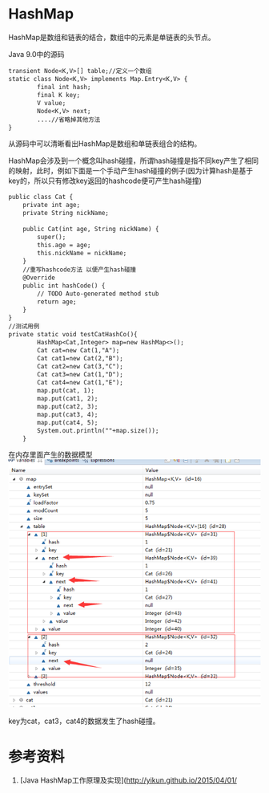 # HashMap
HashMap是数组和链表的结合，数组中的元素是单链表的头节点。

Java 9.0中的源码
```
transient Node<K,V>[] table;//定义一个数组
static class Node<K,V> implements Map.Entry<K,V> {
        final int hash;
        final K key;
        V value;
        Node<K,V> next;
        ....//省略掉其他方法
}
```

从源码中可以清晰看出HashMap是数组和单链表组合的结构。

HashMap会涉及到一个概念叫hash碰撞，所谓hash碰撞是指不同key产生了相同的映射，此时，例如下面是一个手动产生hash碰撞的例子(因为计算hash是基于key的，所以只有修改key返回的hashcode便可产生hash碰撞)

```
public class Cat {
    private int age;
    private String nickName;
    
    public Cat(int age, String nickName) {
        super();
        this.age = age;
        this.nickName = nickName;
    }
    //重写hashcode方法 以便产生hash碰撞
    @Override
    public int hashCode() {
        // TODO Auto-generated method stub
        return age;
    }
}
//测试用例
private static void testCatHashCo(){
        HashMap<Cat,Integer> map=new HashMap<>();
        Cat cat=new Cat(1,"A");
        Cat cat1=new Cat(2,"B");
        Cat cat2=new Cat(3,"C");
        Cat cat3=new Cat(1,"D");
        Cat cat4=new Cat(1,"E");
        map.put(cat, 1);
        map.put(cat1, 2);
        map.put(cat2, 3);
        map.put(cat3, 4);
        map.put(cat4, 5);
        System.out.println(""+map.size());
    }
```
在内存里面产生的数据模型
![20171115201546.png](../../../Pictures/201711/20171115201546.png)

key为cat，cat3，cat4的数据发生了hash碰撞。

# 参考资料
1. [Java HashMap工作原理及实现](http://yikun.github.io/2015/04/01/